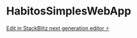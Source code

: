 # HabitosSimplesWebApp

[Edit in StackBlitz next generation editor ⚡️](https://stackblitz.com/~/github.com/RArtutos/HabitosSimplesWebApp)